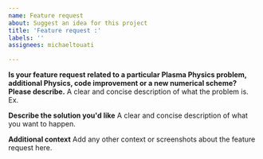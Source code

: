 ```yaml
---
name: Feature request
about: Suggest an idea for this project
title: 'Feature request :'
labels: ''
assignees: michaeltouati

---
```


**Is your feature request related to a particular Plasma Physics problem, additional Physics, code improvement or a new numerical scheme? Please describe.**
A clear and concise description of what the problem is. Ex. 

**Describe the solution you'd like**
A clear and concise description of what you want to happen.

**Additional context**
Add any other context or screenshots about the feature request here.
